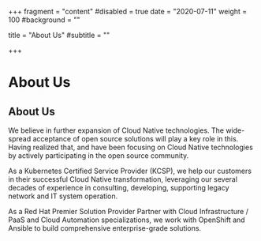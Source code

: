 +++
fragment = "content"
#disabled = true
date = "2020-07-11"
weight = 100
#background = ""

title = "About Us"
#subtitle = ""

+++

# About Us

## About Us

We believe in further expansion of Cloud Native technologies. The wide-spread acceptance of open source solutions will play a key role in this. Having realized that, and have been focusing on Cloud Native technologies by actively participating in the open source community.

As a Kubernetes Certified Service Provider (KCSP), we help our customers in their successful Cloud Native transformation, leveraging our several decades of experience in consulting, developing, supporting legacy network and IT system operation.

As a Red Hat Premier Solution Provider Partner with Cloud Infrastructure / PaaS and Cloud Automation specializations, we work with OpenShift and Ansible to build comprehensive enterprise-grade solutions.
